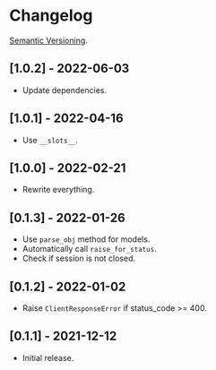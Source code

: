# Changelog

[Semantic Versioning](https://semver.org/).

## [1.0.2] - 2022-06-03

- Update dependencies.

## [1.0.1] - 2022-04-16

- Use `__slots__`.

## [1.0.0] - 2022-02-21

- Rewrite everything.

## [0.1.3] - 2022-01-26

- Use `parse_obj` method for models.
- Automatically call `raise_for_status`.
- Check if session is not closed.

## [0.1.2] - 2022-01-02

- Raise `ClientResponseError` if status_code >= 400.

## [0.1.1] - 2021-12-12

- Initial release.
